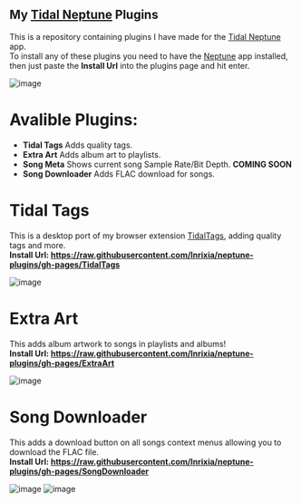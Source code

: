 ## My [Tidal Neptune](https://github.com/uwu/neptune) Plugins

This is a repository containing plugins I have made for the [Tidal Neptune](https://github.com/uwu/neptune) app.  
To install any of these plugins you need to have the [Neptune](https://github.com/uwu/neptune) app installed, then just paste the **Install Url** into the plugins page and hit enter.

![image](https://github.com/Inrixia/neptune-plugins/assets/6373693/a997156c-a281-46ec-992a-397a742dd146)

# Avalible Plugins:

- **Tidal Tags** Adds quality tags.
- **Extra Art** Adds album art to playlists.
- **Song Meta** Shows current song Sample Rate/Bit Depth. **COMING SOON**
- **Song Downloader** Adds FLAC download for songs.

# Tidal Tags

This is a desktop port of my browser extension [TidalTags](https://github.com/Inrixia/TidalTags), adding quality tags and more.  
**Install Url: https://raw.githubusercontent.com/Inrixia/neptune-plugins/gh-pages/TidalTags**

![image](https://github.com/Inrixia/neptune-plugins/assets/6373693/f9614514-6a95-46ec-a5ac-ebfa48ff6bc2)


# Extra Art

This adds album artwork to songs in playlists and albums!  
**Install Url: https://raw.githubusercontent.com/Inrixia/neptune-plugins/gh-pages/ExtraArt**

![image](https://github.com/Inrixia/neptune-plugins/assets/6373693/14a8e540-867f-46bf-b953-1a24dd83fb50)


# Song Downloader

This adds a download button on all songs context menus allowing you to download the FLAC file.  
**Install Url: https://raw.githubusercontent.com/Inrixia/neptune-plugins/gh-pages/SongDownloader**

![image](https://github.com/Inrixia/neptune-plugins/assets/6373693/11d7c057-633f-4f0e-a9a3-00ef42b739b2)
![image](https://github.com/Inrixia/neptune-plugins/assets/6373693/94012be7-b115-43b1-a7e9-bf55b950c03b)

